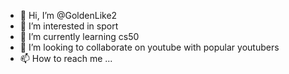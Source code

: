- 👋 Hi, I’m @GoldenLike2
- 👀 I’m interested in sport
- 🌱 I’m currently learning cs50
- 💞️ I’m looking to collaborate on youtube with popular youtubers
- 📫 How to reach me ...

<!---
GoldenLike2/GoldenLike2 is a ✨ special ✨ repository because its `README.md` (this file) appears on your GitHub profile.
You can click the Preview link to take a look at your changes.
--->
